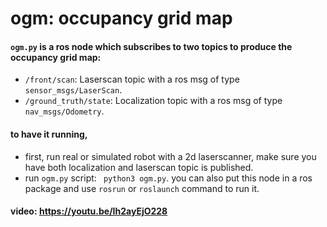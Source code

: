 # ogm: occupancy grid map

#### `ogm.py` is a ros node which subscribes to two topics to produce the occupancy grid map:
- `/front/scan`: Laserscan topic with a ros msg of type `sensor_msgs/LaserScan`.
- `/ground_truth/state`: Localization topic with a ros msg of type `nav_msgs/Odometry`.

#### to have it running,
- first, run real or simulated robot with a 2d laserscanner, make sure you have both localization and laserscan topic is published.
- run `ogm.py` script: ``` python3 ogm.py```. you can also put this node in a ros package and use `rosrun` or `roslaunch` command to run it.

#### video: https://youtu.be/Ih2ayEjO228
